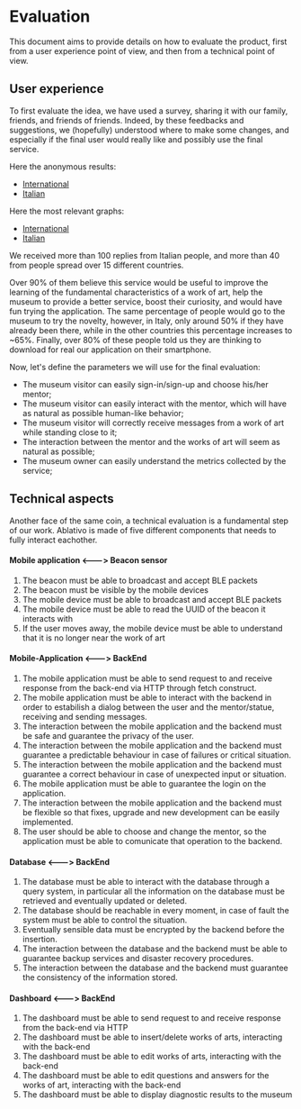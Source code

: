 # Evaluation
This document aims to provide details on how to evaluate the product, first from a user experience point of view, and then from a technical point of view.

## User experience
To first evaluate the idea, we have used a survey, sharing it with our family, friends, and friends of friends. Indeed, by these feedbacks and suggestions, we (hopefully) understood where to make some changes, and especially if the final user would really like and possibly use the final service.

Here the anonymous results:
- [International](https://docs.google.com/spreadsheets/d/15IgMSvd-63VwI2cXw7SHC1U36O2IEgHQvG_yR56Y7Nk/edit#gid=675511585)
- [Italian](https://docs.google.com/spreadsheets/d/1EfuZT_q8hNwSY7gu_bXCDNayzk7qYUeNwSBV3rvE9xY/edit#gid=510814664)

Here the most relevant graphs:
- [International](./pdf/graph_international.pdf)
- [Italian](./pdf/graph_Italy.pdf)


We received more than 100 replies from Italian people, and more than 40 from people spread over 15 different countries.

Over 90% of them believe this service would be useful to improve the learning of the fundamental characteristics of a work of art, help the museum to provide a better service, boost their curiosity, and would have fun trying the application.
The same percentage of people would go to the museum to try the novelty, however, in Italy, only around 50% if they have already been there, while in the other countries this percentage increases to ~65%.
Finally, over 80% of these people told us they are thinking to download for real our application on their smartphone.

Now, let's define the parameters we will use for the final evaluation:
- The museum visitor can easily sign-in/sign-up and choose his/her mentor;
- The museum visitor can easily interact with the mentor, which will have as natural as possible human-like behavior;
- The museum visitor will correctly receive messages from a work of art while standing close to it;
- The interaction between the mentor and the works of art will seem as natural as possible;
- The museum owner can easily understand the metrics collected by the service;

## Technical aspects
Another face of the same coin, a technical evaluation is a fundamental step of our work. Ablativo is made of five different components that needs to fully interact eachother.

#### Mobile application <---> Beacon sensor
1. The beacon must be able to broadcast and accept BLE packets
2. The beacon must be visible by the mobile devices 
3. The mobile device must be able to broadcast and accept BLE packets
4. The mobile device must be able to read the UUID of the beacon it interacts with
5. If the user moves away, the mobile device must be able to understand that it is no longer near the work of art

#### Mobile-Application <---> BackEnd
1. The mobile application must be able to send request to and receive response from the back-end via HTTP through fetch construct.
2. The mobile application must be able to interact with the backend in order to estabilish a dialog between the user and the mentor/statue, receiving and sending messages.
3. The interaction between the mobile application and the backend must be safe and guarantee the privacy of the user.
4. The interaction between the mobile application and the backend must guarantee a predictable behaviour in case of failures or critical situation.
5. The interaction between the mobile application and the backend must guarantee a correct behaviour in case of unexpected input or situation.
6. The mobile application must be able to guarantee the login on the application.
7. The interaction between the mobile application and the backend must be flexible so that fixes, upgrade and new development can be easily implemented.
8. The user should be able to choose and change the mentor, so the application must be able to comunicate that operation to the backend.

#### Database <---> BackEnd
1. The database must be able to interact with the database through a query system, in particular all the information on the database must be retrieved and eventually updated or deleted.
2. The database should be reachable in every moment, in case of fault the system must be able to control the situation.
3. Eventually sensible data must be encrypted by the backend before the insertion.
4. The interaction between the database and the backend must be able to guarantee backup services and disaster recovery procedures.
5. The interaction between the database and the backend must guarantee the consistency of the information stored.

#### Dashboard <---> BackEnd
1. The dashboard must be able to send request to and receive response from the back-end via HTTP
2. The dashboard must be able to insert/delete works of arts, interacting with the back-end
3. The dashboard must be able to edit works of arts, interacting with the back-end
4. The dashboard must be able to edit questions and answers for the works of art, interacting with the back-end
5. The dashboard must be able to display diagnostic results to the museum
